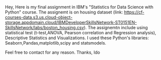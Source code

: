 Hey,
Here is my final assignment in IBM's "Statistics for Data Science with Python" course.
The assignemt is on housing dataset (link: https://cf-courses-data.s3.us.cloud-object-storage.appdomain.cloud/IBMDeveloperSkillsNetwork-ST0151EN-SkillsNetwork/labs/boston_housing.csv).
The assignemtn include using statistical test (t-test,ANOVA, Pearson correlation and Regression analysis), Descriptive Statistics and Visualizations.
I used these Python's libraries:
Seaborn,Pandas,matplotlib,scipy and statsmodels.

Feel free to contact for any reason.
Thanks,
Ido

